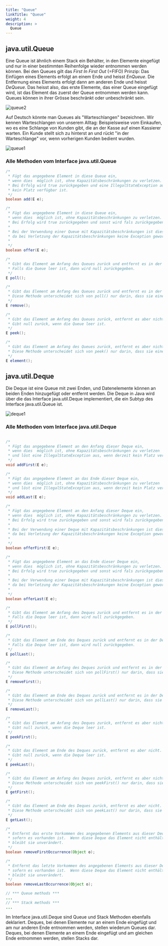 ```yaml
---
title: "Queue"
linkTitle: "Queue"
weight: 4
description: >
  Queue
---
```


## java.util.Queue
Eine Queue ist ähnlich einem Stack ein Behälter, in den Elemente eingefügt und nur in einer bestimmten Reihenfolge
wieder entnommen werden können. Bei den Queues gilt das _First In First Out_ (=FIFO) Prinzip:
Das Einfügen eines Elements erfolgt an einem Ende und heisst _EnQueue_. Die Entfernung eines Elements erfolgt dann am
anderen Ende und heisst _DeQueue_. Das heisst also, das erste Elemente, das einer Queue eingefügt wird, ist das Element
das zuerst der Queue entnommen werden kann.
Queues können in ihrer Grösse beschränkt oder unbeschränkt sein.

![queue2](../../java-collections/queue2.png)

Auf Deutsch könnte man Queues als "Warteschlangen" bezeichnen.
Wir kennen Warteschlangen von unserem Alltag:
Beispielsweise vom Einkaufen, wo es eine Schlange von Kunden gibt, die an der Kasse auf einen Kassierer warten.
Ein Kunde stellt sich zu hinterst an  und rückt "in der Warteschlange" vor, wenn vorherigen Kunden bedient wurden.

![queue1](../../java-collections/queue1.png)

### Alle Methoden vom Interface java.util.Queue

```java
/*
 * Fügt das angegebene Element in diese Queue ein,
 * wenn dies  möglich ist, ohne Kapazitätsbeschränkungen zu verletzen.
 * Bei Erfolg wird true zurückgegeben und eine IllegalStateException ausgelöst wird, wenn derzeit
 * kein Platz verfügbar ist.
 */
boolean add(E e);

/*
 * Fügt das angegebene Element in diese Queue ein,
 * wenn dies  möglich ist, ohne Kapazitätsbeschränkungen zu verletzen.
 * Bei Erfolg wird true zurückgegeben und sonst wird fals zurückgegeben.
 *
 * Bei der Verwendung einer Queue mit Kapazitätsbeschränkungen ist diese Methode in der Regel add(E e) vorzuziehen, 
 * da bei Verletzung der Kapazitätsbeschränkungen keine Exception geworfen wird, sondern false zurückgegeben wird.
 * 
 */
boolean offer(E e);

/*
 * Gibt das Element am Anfang des Queues zurück und entfernt es in der Queue.
 * Falls die Queue leer ist, dann wird null zurückgegeben.
 */
E poll();

/*
 * Gibt das Element am Anfang des Queues zurück und entfernt es in der Queue.
 * Diese Methode unterscheidet sich von poll() nur darin, dass sie eine Exception auslöst, wenn die Queue leer ist.
 */
E remove();

/*
 * Gibt das Element am Anfang des Queues zurück, entfernt es aber nicht.
 * Gibt null zurück, wenn die Queue leer ist.
 */
E peek();

/*
 * Gibt das Element am Anfang des Queues zurück, entfernt es aber nicht.
 * Diese Methode unterscheidet sich von peek() nur darin, dass sie eine Exception auslöst, wenn die Queue leer ist.
 */
E element();
```
## java.util.Deque
Die Deque ist eine Queue mit zwei Enden, und Datenelemente können an beiden Enden hinzugefügt oder entfernt
werden. Die Deque in Java wird über die das Interface java.util.Deque implementiert, die ein
Subtyp des Interface java.util.Queue ist.

![deque1](../../java-collections/deque1.png)


### Alle Methoden vom Interface java.util.Deque

```java

/*
 * Fügt das angegebene Element an den Anfang dieser Deque ein,
 * wenn dies  möglich ist, ohne Kapazitätsbeschränkungen zu verletzen 
 * und löst eine IllegalStateException aus, wenn derzeit kein Platz verfügbar ist.
 */
void addFirst(E e);

/*
 * Fügt das angegebene Element an das Ende dieser Deque ein,
 * wenn dies  möglich ist, ohne Kapazitätsbeschränkungen zu verletzen
 * und löst eine IllegalStateException aus, wenn derzeit kein Platz verfügbar ist.
 */
void addLast(E e);

/*
 * Fügt das angegebene Element an den Anfang dieser Deque ein,
 * wenn dies  möglich ist, ohne Kapazitätsbeschränkungen zu verletzen.
 * Bei Erfolg wird true zurückgegeben und sonst wird fals zurückgegeben.
 *
 * Bei der Verwendung einer Deque mit Kapazitätsbeschränkungen ist diese Methode in der Regel addFirst(E e) vorzuziehen, 
 * da bei Verletzung der Kapazitätsbeschränkungen keine Exception geworfen wird, sondern false zurückgegeben wird.
 * 
 */
boolean offerFirst(E e);

/*
 * Fügt das angegebene Element an das Ende dieser Deque ein,
 * wenn dies  möglich ist, ohne Kapazitätsbeschränkungen zu verletzen.
 * Bei Erfolg wird true zurückgegeben und sonst wird fals zurückgegeben.
 *
 * Bei der Verwendung einer Deque mit Kapazitätsbeschränkungen ist diese Methode in der Regel addLast(E e) vorzuziehen,
 * da bei Verletzung der Kapazitätsbeschränkungen keine Exception geworfen wird, sondern false zurückgegeben wird.
 *
 */
boolean offerLast(E e);

/*
 * Gibt das Element am Anfang des Deques zurück und entfernt es in der Deque.
 * Falls die Deque leer ist, dann wird null zurückgegeben.
 */
E pollFirst();

/*
 * Gibt das Element am Ende des Deques zurück und entfernt es in der Deque.
 * Falls die Deque leer ist, dann wird null zurückgegeben.
 */
E pollLast();

/*
 * Gibt das Element am Anfang des Deques zurück und entfernt es in der Deque.
 * Diese Methode unterscheidet sich von pollFirst() nur darin, dass sie eine Exception auslöst, wenn die Deque leer ist.
 */
E removeFirst();

/*
 * Gibt das Element am Ende des Deques zurück und entfernt es in der Deque.
 * Diese Methode unterscheidet sich von pollLast() nur darin, dass sie eine Exception auslöst, wenn die Deque leer ist.
 */
E removeLast();

/*
 * Gibt das Element am Anfang des Deques zurück, entfernt es aber nicht.
 * Gibt null zurück, wenn die Deque leer ist.
 */
E peekFirst();

/*
 * Gibt das Element am Ende des Deques zurück, entfernt es aber nicht.
 * Gibt null zurück, wenn die Deque leer ist.
 */
E peekLast();

/*
 * Gibt das Element am Anfang des Deques zurück, entfernt es aber nicht.
 * Diese Methode unterscheidet sich von peekFirst() nur darin, dass sie eine Exception auslöst, wenn die Deque leer ist.
 */
E getFirst();

/*
 * Gibt das Element am Ende des Deques zurück, entfernt es aber nicht.
 * Diese Methode unterscheidet sich von peekLast() nur darin, dass sie eine Exception auslöst, wenn die Deque leer ist.
 */
E getLast();

/*
 * Entfernt das erste Vorkommen des angegebenen Elements aus dieser Deque,
 * sofern es vorhanden ist.  Wenn diese Deque das Element nicht enthält,
 * bleibt sie unverändert.
 */
boolean removeFirstOccurrence(Object o);

/*
 * Entfernt das letzte Vorkommen des angegebenen Elements aus dieser Deque,
 * sofern es vorhanden ist.  Wenn diese Deque das Element nicht enthält,
 * bleibt sie unverändert.
 */
boolean removeLastOccurrence(Object o);

// *** Queue methods ***
...
// *** Stack methods ***
...

```

Im Interface java.util.Deque sind Queue und Stack Methoden ebenfalls deklariert.
Deques, bei denen Elemente nur an einem Ende eingefügt und am nur anderen Ende entnommen werden,
stellen wiederum Queues dar.
Deques, bei denen Elemente an einem Ende eingefügt und am gleichen Ende entnommen werden,
stellen Stacks dar.


